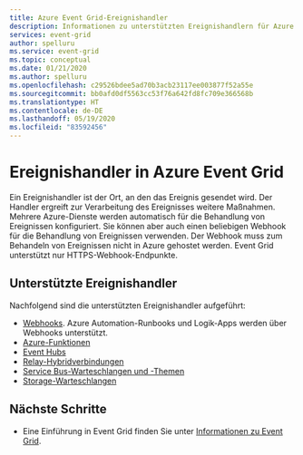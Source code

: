 ```yaml
---
title: Azure Event Grid-Ereignishandler
description: Informationen zu unterstützten Ereignishandlern für Azure Event Grid Azure Automation, Functions, Event Hubs, Hybrid Connections, Logic Apps, Service Bus, Queue Storage, Webhooks.
services: event-grid
author: spelluru
ms.service: event-grid
ms.topic: conceptual
ms.date: 01/21/2020
ms.author: spelluru
ms.openlocfilehash: c29526bdee5ad70b3acb23117ee003877f52a55e
ms.sourcegitcommit: bb0afd0df5563cc53f76a642fd8fc709e366568b
ms.translationtype: HT
ms.contentlocale: de-DE
ms.lasthandoff: 05/19/2020
ms.locfileid: "83592456"
---
```

# <a name="event-handlers-in-azure-event-grid"></a>Ereignishandler in Azure Event Grid
Ein Ereignishandler ist der Ort, an den das Ereignis gesendet wird. Der Handler ergreift zur Verarbeitung des Ereignisses weitere Maßnahmen. Mehrere Azure-Dienste werden automatisch für die Behandlung von Ereignissen konfiguriert. Sie können aber auch einen beliebigen Webhook für die Behandlung von Ereignissen verwenden. Der Webhook muss zum Behandeln von Ereignissen nicht in Azure gehostet werden. Event Grid unterstützt nur HTTPS-Webhook-Endpunkte.

## <a name="supported-event-handlers"></a>Unterstützte Ereignishandler
Nachfolgend sind die unterstützten Ereignishandler aufgeführt: 

- [Webhooks](handler-webhooks.md). Azure Automation-Runbooks und Logik-Apps werden über Webhooks unterstützt. 
- [Azure-Funktionen](handler-functions.md)
- [Event Hubs](handler-event-hubs.md)
- [Relay-Hybridverbindungen](handler-relay-hybrid-connections.md)
- [Service Bus-Warteschlangen und -Themen](handler-service-bus.md)
- [Storage-Warteschlangen](handler-storage-queues.md)

## <a name="next-steps"></a>Nächste Schritte
- Eine Einführung in Event Grid finden Sie unter [Informationen zu Event Grid](overview.md).
